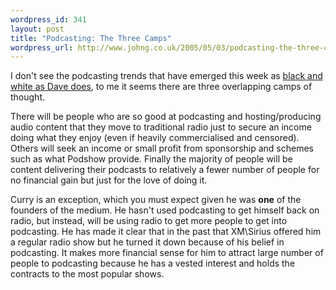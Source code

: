 ```yaml
--- 
wordpress_id: 341
layout: post
title: "Podcasting: The Three Camps"
wordpress_url: http://www.johng.co.uk/2005/05/03/podcasting-the-three-camps/
---
```

I don't see the podcasting trends that have emerged this week as <a href="http://archive.scripting.com/2005/05/03#moreCommentsOnTheCurrysiriusDeal" target="_self">black and white as Dave does</a>, to me it seems there are three overlapping camps of thought. <p>There will be people who are so good at podcasting and hosting/producing audio content that they move to traditional radio just to secure an income doing what they enjoy (even if heavily commercialised and censored). Others will seek an income or small profit from sponsorship and schemes such as what Podshow provide. Finally the majority of people will be content delivering their podcasts to relatively a fewer number of people for no financial gain but just for the love of doing it.</p>  <p>Curry is an exception, which you must expect given he was <strong>one</strong> of the founders of the medium. He hasn't used podcasting to get himself back on radio, but instead, will be using radio to get more people to get into podcasting. He has made it clear that in the past that XM\Sirius offered him a regular radio show but he turned it down because of his belief in podcasting. It makes more financial sense for him to attract large number of people to podcasting because he has a vested interest and holds the contracts to the most popular shows.</p>
